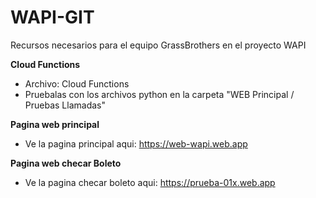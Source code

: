 # WAPI-GIT
Recursos necesarios para el equipo GrassBrothers en el proyecto WAPI

**Cloud Functions**
- Archivo: Cloud Functions
- Pruebalas con los archivos python en la carpeta "WEB Principal / Pruebas Llamadas"

**Pagina web principal**
- Ve la pagina principal aqui: https://web-wapi.web.app

**Pagina web checar Boleto**
- Ve la pagina checar boleto aqui: https://prueba-01x.web.app
